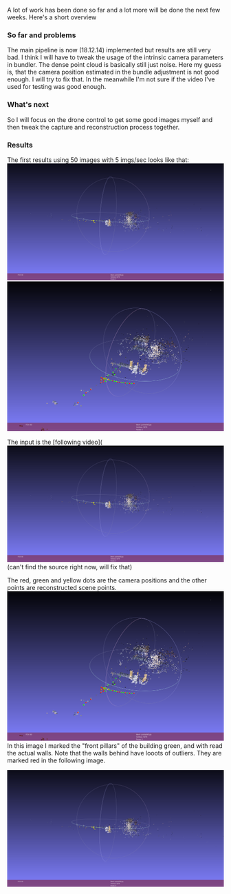 A lot of work  has been done so far and a lot more will be done the next few weeks. Here's a short overview

### So far and problems
The main pipeline is now (18.12.14) implemented but results are still very bad. I think I will have to tweak the usage of the intrinsic camera parameters in bundler.
The dense point cloud is basically still just noise. Here my guess is, that the camera position estimated in the bundle adjustment is not good enough. I will try to fix that.
In the meanwhile I'm not sure if the video I've used for testing was good enough.

### What's next
So I will focus on the drone control to get some good images myself and then tweak the capture and reconstruction process together.

### Results
The first results using 50 images with 5 imgs/sec looks like that:
![Side view of bundler output using 50 images and 5 imgs/sec](https://github.com/DRONARCHers/DRONARCH/blob/master/results/int_res_side.png)
![Top view of bundler output using 50 images and 5 imgs/sec](https://github.com/DRONARCHers/DRONARCH/blob/master/results/int_res_top.png)

The input is the [following video](![Side view of bundler output using 50 images and ~2 imgs/sec](https://github.com/DRONARCHers/DRONARCH/blob/master/results/int_res_side.png) (can't find the source right now, will fix that)

The red, green and yellow dots are the camera positions and the other points are reconstructed scene points.
![Top view of bundler. The green area is the "front pillars" of the building, the red the actual walls](https://github.com/DRONARCHers/DRONARCH/blob/master/results/int_res_top.png)
In this image I marked the "front pillars" of the building green, and with read the actual walls.
Note that the walls behind have looots of outliers.
They are marked red in the following image.

![Side view of bundler. Red area is outliers](https://github.com/DRONARCHers/DRONARCH/blob/master/results/int_res_side.png)



